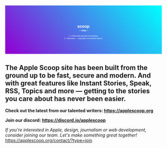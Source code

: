 ![Apple Scoop Welcome Banner](https://raw.githubusercontent.com/Apple-Scoop/.github/main/image.png)

## The Apple Scoop site has been built from the ground up to be fast, secure and modern. And with great features like Instant Stories, Speak, RSS, Topics and more — getting to the stories you care about has never been easier.

**Check out the latest from our talented writers: https://applescoop.org**

**Join our discord: https://discord.io/applescoop**

<!--

**Here are some ideas to get you started:**

🙋‍♀️ A short introduction - what is your organization all about?
🌈 Contribution guidelines - how can the community get involved?
👩‍💻 Useful resources - where can the community find your docs? Is there anything else the community should know?
🍿 Fun facts - what does your team eat for breakfast?
🧙 Remember, you can do mighty things with the power of [Markdown](https://docs.github.com/github/writing-on-github/getting-started-with-writing-and-formatting-on-github/basic-writing-and-formatting-syntax)
-->

*If you're interested in Apple, design, journalism or web development, consider joining our team. Let's make something great together!*
https://applescoop.org/contact/?type=join
